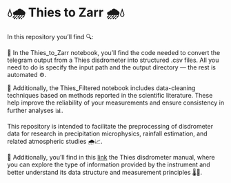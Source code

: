 # 💧🌧 Thies to Zarr 🌧💧

In this repository you’ll find 🔍:

📘 In the Thies_to_Zarr notebook, you’ll find the code needed to convert the telegram output from a Thies disdrometer into structured .csv files. All you need to do is specify the input path and the output directory — the rest is automated ⚙️.

🧹 Additionally, the Thies_Filtered notebook includes data-cleaning techniques based on methods reported in the scientific literature. These help improve the reliability of your measurements and ensure consistency in further analyses 📊.

This repository is intended to facilitate the preprocessing of disdrometer data for research in precipitation microphysics, rainfall estimation, and related atmospheric studies 🌧️📈.

📄 Additionally, you’ll find in this [link](https://www.thiesclima.com/db/dnl/5.4110.xx.x00_Laser_Precipitation_Monitor_eng.pdf) the Thies disdrometer manual, where you can explore the type of information provided by the instrument and better understand its data structure and measurement principles 🌡️📘.